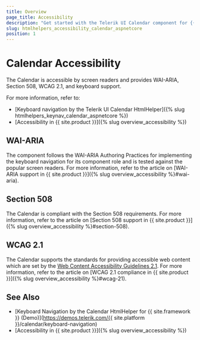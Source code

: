```yaml
---
title: Overview
page_title: Accessibility
description: "Get started with the Telerik UI Calendar component for {{ site.framework }} and learn about its accessibility support for WAI-ARIA, Section 508, and WCAG 2.1."
slug: htmlhelpers_accessibility_calendar_aspnetcore
position: 1
---
```


# Calendar Accessibility

The Calendar is accessible by screen readers and provides WAI-ARIA, Section 508, WCAG 2.1, and keyboard support.

For more information, refer to:
* [Keyboard navigation by the Telerik UI Calendar HtmlHelper]({% slug htmlhelpers_keynav_calendar_aspnetcore %})
* [Accessibility in {{ site.product }}]({% slug overview_accessibility %})

## WAI-ARIA

The component follows the WAI-ARIA Authoring Practices for implementing the keyboard navigation for its component role and is tested against the popular screen readers. For more information, refer to the article on [WAI-ARIA support in {{ site.product }}]({% slug overview_accessibility %}#wai-aria).

## Section 508

The Calendar is compliant with the Section 508 requirements. For more information, refer to the article on [Section 508 support in {{ site.product }}]({% slug overview_accessibility %}#section-508).

## WCAG 2.1

The Calendar supports the standards for providing accessible web content which are set by the [Web Content Accessibility Guidelines 2.1](https://www.w3.org/TR/WCAG/). For more information, refer to the article on [WCAG 2.1 compliance in {{ site.product }}]({% slug overview_accessibility %}#wcag-21).

## See Also

* [Keyboard Navigation by the Calendar HtmlHelper for {{ site.framework }} (Demo)](https://demos.telerik.com/{{ site.platform }}/calendar/keyboard-navigation)
* [Accessibility in {{ site.product }}]({% slug overview_accessibility %})

